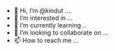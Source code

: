 - 👋 Hi, I’m @kindut ....
- 👀 I’m interested in ...
- 🌱 I’m currently learning ..
- 💞️ I’m looking to collaborate on ...
- 📫 How to reach me ...

<!---
kindut/kindut is a ✨ special ✨ repository because its `README.md` (this file) appears on your GitHub profile.
You can click the Preview link to take a look at your changes.
--->
